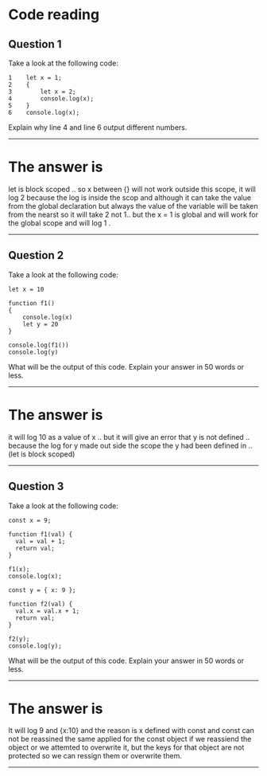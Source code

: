 # Code reading

## Question 1

Take a look at the following code:

```
1    let x = 1;
2    {
3        let x = 2;
4        console.log(x);
5    }
6    console.log(x);
```

Explain why line 4 and line 6 output different numbers.

***********************************************************************************************************************
# The answer is 

 let is block scoped .. so x between {} will not work outside this scope, it will log 2 because the log is inside the scop and although it can take the value from the global declaration but always the value of the variable will be taken from the nearst so it will take 2 not 1.. but the x = 1 is global and will work for the global scope and will log 1 . 
***********************************************************************************************************************


## Question 2

Take a look at the following code:

```
let x = 10

function f1()
{
    console.log(x)
    let y = 20
}

console.log(f1())
console.log(y)
```

What will be the output of this code. Explain your answer in 50 words or less.

***********************************************************************************************************************
# The answer is 
it will log 10 as a value of x .. but it will give an error that y is not defined .. because the log for y made out side the scope the y had been defined in .. (let is block scoped)
***********************************************************************************************************************


## Question 3

Take a look at the following code:

```
const x = 9;

function f1(val) {
  val = val + 1;
  return val;
}

f1(x);
console.log(x);

const y = { x: 9 };

function f2(val) {
  val.x = val.x + 1;
  return val;
}

f2(y);
console.log(y);
```

What will be the output of this code. Explain your answer in 50 words or less.


***********************************************************************************************************************

# The answer is 
It will log 9  and {x:10} and the reason is x defined with const and const can not be reassined the same applied for the const object if we reassiend the object or we attemted to overwrite it, but the keys for that object are not protected so we can ressign them or overwrite them.
***********************************************************************************************************************

